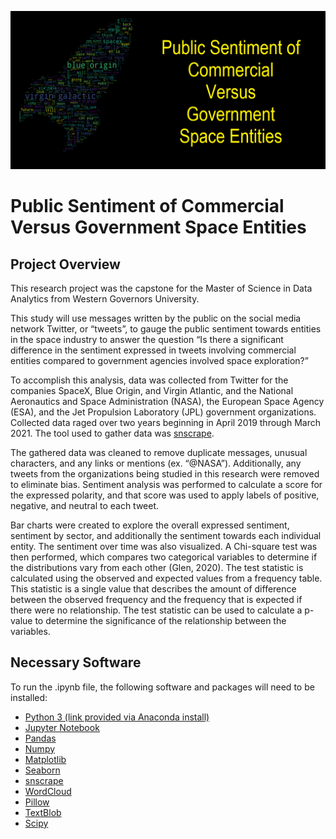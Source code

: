 ![alt text](https://github.com/koukel/space_sentiment/blob/main/banner.png)

# Public Sentiment of Commercial Versus Government Space Entities

## Project Overview

This research project was the capstone for the Master of Science in Data Analytics from Western Governors University.

This study will use messages written by the public on the social media network Twitter, or “tweets”, to gauge the public sentiment towards entities in the space industry to answer the question “Is there a significant difference in the sentiment expressed in tweets involving commercial entities compared to government agencies involved space exploration?”

To accomplish this analysis, data was collected from Twitter for the companies SpaceX, Blue Origin, and Virgin Atlantic, and the National Aeronautics and Space Administration (NASA), the European Space Agency (ESA), and the Jet Propulsion Laboratory (JPL) government organizations.  Collected data raged over two years beginning in April 2019 through March 2021.  The tool used to gather data was [snscrape](https://github.com/JustAnotherArchivist/snscrape).

The gathered data was cleaned to remove duplicate messages, unusual characters, and any links or mentions (ex. “@NASA”).   Additionally, any tweets from the organizations being studied in this research were removed to eliminate bias.  Sentiment analysis was performed to calculate a score for the expressed polarity, and that score was used to apply labels of positive, negative, and neutral to each tweet.

Bar charts were created to explore the overall expressed sentiment, sentiment by sector, and additionally the sentiment towards each individual entity.  The sentiment over time was also visualized.  A Chi-square test was then performed, which compares two categorical variables to determine if the distributions vary from each other (Glen, 2020).  The test statistic is calculated using the observed and expected values from a frequency table.  This statistic is a single value that describes the amount of difference between the observed frequency and the frequency that is expected if there were no relationship.  The test statistic can be used to calculate a p-value to determine the significance of the relationship between the variables.

## Necessary Software

To run the .ipynb file, the following software and packages will need to be installed:

* [Python 3 (link provided via Anaconda install)](https://www.anaconda.com/products/individual)
* [Jupyter Notebook](https://jupyter.org/install)
* [Pandas](https://pandas.pydata.org/docs/getting_started/install.html)
* [Numpy](https://numpy.org/install/)
* [Matplotlib](https://matplotlib.org/3.1.1/users/installing.html)
* [Seaborn](https://seaborn.pydata.org/installing.html)
* [snscrape](https://github.com/JustAnotherArchivist/snscrape)
* [WordCloud](https://anaconda.org/conda-forge/wordcloud)
* [Pillow](https://anaconda.org/anaconda/pillow)
* [TextBlob](https://anaconda.org/conda-forge/textblob)
* [Scipy](https://anaconda.org/anaconda/scipy)

